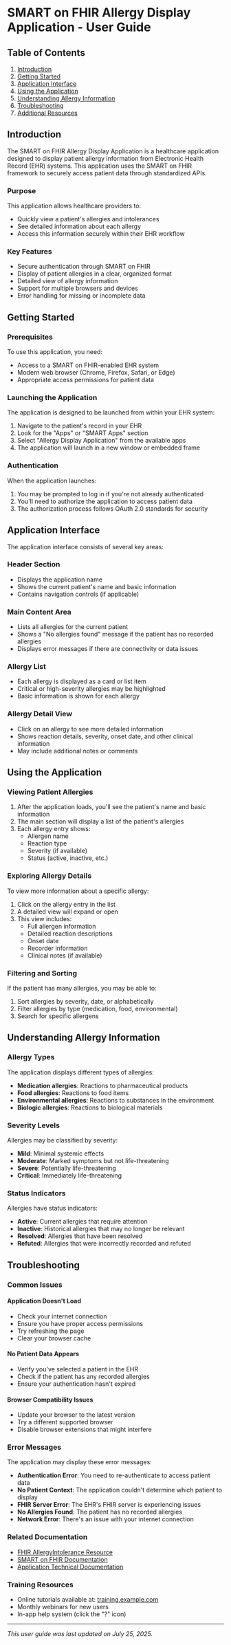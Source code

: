 # SMART on FHIR Allergy Display Application - User Guide

## Table of Contents
1. [Introduction](#introduction)
2. [Getting Started](#getting-started)
3. [Application Interface](#application-interface)
4. [Using the Application](#using-the-application)
5. [Understanding Allergy Information](#understanding-allergy-information)
6. [Troubleshooting](#troubleshooting)
7. [Additional Resources](#additional-resources)

## Introduction

The SMART on FHIR Allergy Display Application is a healthcare application designed to display patient allergy information from Electronic Health Record (EHR) systems. This application uses the SMART on FHIR framework to securely access patient data through standardized APIs.

### Purpose

This application allows healthcare providers to:
- Quickly view a patient's allergies and intolerances
- See detailed information about each allergy
- Access this information securely within their EHR workflow

### Key Features

- Secure authentication through SMART on FHIR
- Display of patient allergies in a clear, organized format
- Detailed view of allergy information
- Support for multiple browsers and devices
- Error handling for missing or incomplete data

## Getting Started

### Prerequisites

To use this application, you need:
- Access to a SMART on FHIR-enabled EHR system
- Modern web browser (Chrome, Firefox, Safari, or Edge)
- Appropriate access permissions for patient data

### Launching the Application

The application is designed to be launched from within your EHR system:

1. Navigate to the patient's record in your EHR
2. Look for the "Apps" or "SMART Apps" section
3. Select "Allergy Display Application" from the available apps
4. The application will launch in a new window or embedded frame

### Authentication

When the application launches:
1. You may be prompted to log in if you're not already authenticated
2. You'll need to authorize the application to access patient data
3. The authorization process follows OAuth 2.0 standards for security

## Application Interface

The application interface consists of several key areas:

### Header Section
- Displays the application name
- Shows the current patient's name and basic information
- Contains navigation controls (if applicable)

### Main Content Area
- Lists all allergies for the current patient
- Shows a "No allergies found" message if the patient has no recorded allergies
- Displays error messages if there are connectivity or data issues

### Allergy List
- Each allergy is displayed as a card or list item
- Critical or high-severity allergies may be highlighted
- Basic information is shown for each allergy

### Allergy Detail View
- Click on an allergy to see more detailed information
- Shows reaction details, severity, onset date, and other clinical information
- May include additional notes or comments

## Using the Application

### Viewing Patient Allergies

1. After the application loads, you'll see the patient's name and basic information
2. The main section will display a list of the patient's allergies
3. Each allergy entry shows:
   - Allergen name
   - Reaction type
   - Severity (if available)
   - Status (active, inactive, etc.)

### Exploring Allergy Details

To view more information about a specific allergy:
1. Click on the allergy entry in the list
2. A detailed view will expand or open
3. This view includes:
   - Full allergen information
   - Detailed reaction descriptions
   - Onset date
   - Recorder information
   - Clinical notes (if available)

### Filtering and Sorting

If the patient has many allergies, you may be able to:
1. Sort allergies by severity, date, or alphabetically
2. Filter allergies by type (medication, food, environmental)
3. Search for specific allergens

## Understanding Allergy Information

### Allergy Types

The application displays different types of allergies:
- **Medication allergies**: Reactions to pharmaceutical products
- **Food allergies**: Reactions to food items
- **Environmental allergies**: Reactions to substances in the environment
- **Biologic allergies**: Reactions to biological materials

### Severity Levels

Allergies may be classified by severity:
- **Mild**: Minimal systemic effects
- **Moderate**: Marked symptoms but not life-threatening
- **Severe**: Potentially life-threatening
- **Critical**: Immediately life-threatening

### Status Indicators

Allergies have status indicators:
- **Active**: Current allergies that require attention
- **Inactive**: Historical allergies that may no longer be relevant
- **Resolved**: Allergies that have been resolved
- **Refuted**: Allergies that were incorrectly recorded and refuted

## Troubleshooting

### Common Issues

#### Application Doesn't Load
- Check your internet connection
- Ensure you have proper access permissions
- Try refreshing the page
- Clear your browser cache

#### No Patient Data Appears
- Verify you've selected a patient in the EHR
- Check if the patient has any recorded allergies
- Ensure your authentication hasn't expired

#### Browser Compatibility Issues
- Update your browser to the latest version
- Try a different supported browser
- Disable browser extensions that might interfere

### Error Messages

The application may display these error messages:

- **Authentication Error**: You need to re-authenticate to access patient data
- **No Patient Context**: The application couldn't determine which patient to display
- **FHIR Server Error**: The EHR's FHIR server is experiencing issues
- **No Allergies Found**: The patient has no recorded allergies
- **Network Error**: There's an issue with your internet connection

### Related Documentation

- [FHIR AllergyIntolerance Resource](https://www.hl7.org/fhir/allergyintolerance.html)
- [SMART on FHIR Documentation](https://docs.smarthealthit.org/)
- [Application Technical Documentation](./technical-guide.md)

### Training Resources

- Online tutorials available at: [training.example.com](https://training.example.com)
- Monthly webinars for new users
- In-app help system (click the "?" icon)

---

*This user guide was last updated on July 25, 2025.*
